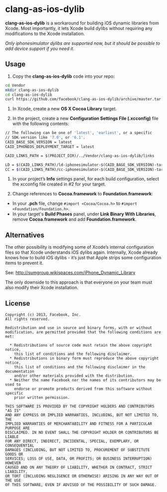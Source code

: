 # clang-as-ios-dylib

__clang-as-ios-dylib__ is a workaround for building iOS dynamic libraries from Xcode.  Most importantly, it lets Xcode build dylibs without requiring any modifications to the Xcode installation.

_Only iphonesimulator dylibs are supported now, but it should be possible to add device support if you need it._

## Usage

1. Copy the __clang-as-ios-dylib__ code into your repo:
 
  ```sh
cd Vendor
mkdir clang-as-ios-dylib
cd clang-as-ios-dylib
curl https://github.com/facebook/clang-as-ios-dylib/archive/master.tar.gz | tar zxvf - --strip-components=1
  ```


1. In Xcode, create a new __OS X Cocoa Library__ target.

1. In the project, create a new __Configuration Settings File (.xcconfig)__ file with the following contents:
  ```sh
  // The following can be one of 'latest', 'earliest', or a specific
  // SDK version like '7.0', or '6.1'.
  CAID_BASE_SDK_VERSION = latest
  CAID_IPHONEOS_DEPLOYMENT_TARGET = latest
  
  CAID_LINKS_PATH = $(PROJECT_DIR)/../Vendor/clang-as-ios-dylib/links
  
  LD = $(CAID_LINKS_PATH)/ld-iphonesimulator-$(CAID_BASE_SDK_VERSION)-targeting-$(CAID_IPHONEOS_DEPLOYMENT_TARGET)
  CC = $(CAID_LINKS_PATH)/cc-iphonesimulator-$(CAID_BASE_SDK_VERSION)-targeting-$(CAID_IPHONEOS_DEPLOYMENT_TARGET)
  ```

1. In your project’s __Info__ settings panel, for each build configuration, select the xcconfig file created in #2 for your target.

1. Change references to __Cocoa.framework__ to __Foundation.framework__:

  * In your __.pch__ file, change `#import <Cocoa/Cocoa.h>` to `#import <Foundation/Foundation.h>`.
  * In your target's __Build Phases__ panel, under __Link Binary With Libraries__, remove __Cocoa.framework__ and add __Foundation.framework__.

## Alternatives

The other possibility is modifying some of Xcode’s internal configuration files so that Xcode understands iOS dylibs again.  Internally, Xcode already knows how to build iOS dylibs - it’s just that Apple strips some configuration items to prevent it.

See:  <http://sumgroup.wikispaces.com/iPhone_Dynamic_Library>

The only downside to this approach is that everyone on your team must also modify their Xcode installation.

## License

```
Copyright (c) 2013, Facebook, Inc.
All rights reserved.

Redistribution and use in source and binary forms, with or without
modification, are permitted provided that the following conditions are met:

  * Redistributions of source code must retain the above copyright notice,
    this list of conditions and the following disclaimer.
  * Redistributions in binary form must reproduce the above copyright notice,
    this list of conditions and the following disclaimer in the documentation
    and/or other materials provided with the distribution.
  * Neither the name Facebook nor the names of its contributors may be used to
    endorse or promote products derived from this software without specific
    prior written permission.

THIS SOFTWARE IS PROVIDED BY THE COPYRIGHT HOLDERS AND CONTRIBUTORS "AS IS"
AND ANY EXPRESS OR IMPLIED WARRANTIES, INCLUDING, BUT NOT LIMITED TO, THE
IMPLIED WARRANTIES OF MERCHANTABILITY AND FITNESS FOR A PARTICULAR PURPOSE ARE
DISCLAIMED. IN NO EVENT SHALL THE COPYRIGHT HOLDER OR CONTRIBUTORS BE LIABLE
FOR ANY DIRECT, INDIRECT, INCIDENTAL, SPECIAL, EXEMPLARY, OR CONSEQUENTIAL
DAMAGES (INCLUDING, BUT NOT LIMITED TO, PROCUREMENT OF SUBSTITUTE GOODS OR
SERVICES; LOSS OF USE, DATA, OR PROFITS; OR BUSINESS INTERRUPTION) HOWEVER
CAUSED AND ON ANY THEORY OF LIABILITY, WHETHER IN CONTRACT, STRICT LIABILITY,
OR TORT (INCLUDING NEGLIGENCE OR OTHERWISE) ARISING IN ANY WAY OUT OF THE USE
OF THIS SOFTWARE, EVEN IF ADVISED OF THE POSSIBILITY OF SUCH DAMAGE.
```


